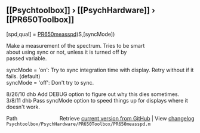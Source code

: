 ## [[Psychtoolbox]] &#8250; [[PsychHardware]] &#8250; [[PR650Toolbox]]

[spd,qual] = [PR650measspd](PR650measspd)(S,[syncMode])  
  
Make a measurement of the spectrum.  Tries to be smart  
about using sync or not, unless it is turned off by  
passed variable.  
  
syncMode = 'on':  Try to sync integration time with display.  Retry without if it fails. (default)  
syncMode = 'off': Don't try to sync.  
  
8/26/10  dhb  Add DEBUG option to figure out why this dies sometimes.  
3/8/11   dhb  Pass syncMode option to speed things up for displays where it doesn't work.  




<div class="code_header" style="text-align:right;">
  <span style="float:left;">Path&nbsp;&nbsp;</span> <span class="counter">Retrieve <a href=
  "https://raw.github.com/Psychtoolbox-3/Psychtoolbox-3/beta/Psychtoolbox/PsychHardware/PR650Toolbox/PR650measspd.m">current version from GitHub</a> | View <a href=
  "https://github.com/Psychtoolbox-3/Psychtoolbox-3/commits/beta/Psychtoolbox/PsychHardware/PR650Toolbox/PR650measspd.m">changelog</a></span>
</div>
<div class="code">
  <code>Psychtoolbox/PsychHardware/PR650Toolbox/PR650measspd.m</code>
</div>

